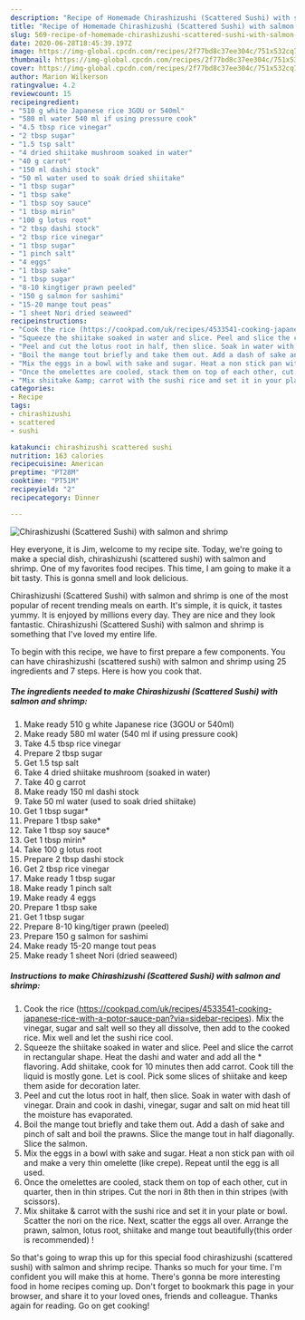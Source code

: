 ```yaml
---
description: "Recipe of Homemade Chirashizushi (Scattered Sushi) with salmon and shrimp"
title: "Recipe of Homemade Chirashizushi (Scattered Sushi) with salmon and shrimp"
slug: 569-recipe-of-homemade-chirashizushi-scattered-sushi-with-salmon-and-shrimp
date: 2020-06-28T18:45:39.197Z
image: https://img-global.cpcdn.com/recipes/2f77bd8c37ee304c/751x532cq70/chirashizushi-scattered-sushi-with-salmon-and-shrimp-recipe-main-photo.jpg
thumbnail: https://img-global.cpcdn.com/recipes/2f77bd8c37ee304c/751x532cq70/chirashizushi-scattered-sushi-with-salmon-and-shrimp-recipe-main-photo.jpg
cover: https://img-global.cpcdn.com/recipes/2f77bd8c37ee304c/751x532cq70/chirashizushi-scattered-sushi-with-salmon-and-shrimp-recipe-main-photo.jpg
author: Marion Wilkerson
ratingvalue: 4.2
reviewcount: 15
recipeingredient:
- "510 g white Japanese rice 3GOU or 540ml"
- "580 ml water 540 ml if using pressure cook"
- "4.5 tbsp rice vinegar"
- "2 tbsp sugar"
- "1.5 tsp salt"
- "4 dried shiitake mushroom soaked in water"
- "40 g carrot"
- "150 ml dashi stock"
- "50 ml water used to soak dried shiitake"
- "1 tbsp sugar"
- "1 tbsp sake"
- "1 tbsp soy sauce"
- "1 tbsp mirin"
- "100 g lotus root"
- "2 tbsp dashi stock"
- "2 tbsp rice vinegar"
- "1 tbsp sugar"
- "1 pinch salt"
- "4 eggs"
- "1 tbsp sake"
- "1 tbsp sugar"
- "8-10 kingtiger prawn peeled"
- "150 g salmon for sashimi"
- "15-20 mange tout peas"
- "1 sheet Nori dried seaweed"
recipeinstructions:
- "Cook the rice (https://cookpad.com/uk/recipes/4533541-cooking-japanese-rice-with-a-potor-sauce-pan?via=sidebar-recipes). Mix the vinegar, sugar and salt well so they all dissolve, then add to the cooked rice. Mix well and let the sushi rice cool."
- "Squeeze the shiitake soaked in water and slice. Peel and slice the carrot in rectangular shape. Heat the dashi and water and add all the * flavoring. Add shiitake, cook for 10 minutes then add carrot. Cook till the liquid is mostly gone. Let is cool. Pick some slices of shiitake and keep them aside for decoration later."
- "Peel and cut the lotus root in half, then slice. Soak in water with dash of vinegar. Drain and cook in dashi, vinegar, sugar and salt on mid heat till the moisture has evaporated."
- "Boil the mange tout briefly and take them out. Add a dash of sake and pinch of salt and boil the prawns. Slice the mange tout in half diagonally. Slice the salmon."
- "Mix the eggs in a bowl with sake and sugar. Heat a non stick pan with oil and make a very thin omelette (like crepe). Repeat until the egg is all used."
- "Once the omelettes are cooled, stack them on top of each other, cut in quarter, then in thin stripes. Cut the nori in 8th then in thin stripes (with scissors)."
- "Mix shiitake &amp; carrot with the sushi rice and set it in your plate or bowl. Scatter the nori on the rice. Next, scatter the eggs all over. Arrange the prawn, salmon, lotus root, shiitake and mange tout beautifully(this order is recommended) !"
categories:
- Recipe
tags:
- chirashizushi
- scattered
- sushi

katakunci: chirashizushi scattered sushi 
nutrition: 163 calories
recipecuisine: American
preptime: "PT28M"
cooktime: "PT51M"
recipeyield: "2"
recipecategory: Dinner

---
```



![Chirashizushi (Scattered Sushi) with salmon and shrimp](https://img-global.cpcdn.com/recipes/2f77bd8c37ee304c/751x532cq70/chirashizushi-scattered-sushi-with-salmon-and-shrimp-recipe-main-photo.jpg)

Hey everyone, it is Jim, welcome to my recipe site. Today, we're going to make a special dish, chirashizushi (scattered sushi) with salmon and shrimp. One of my favorites food recipes. This time, I am going to make it a bit tasty. This is gonna smell and look delicious.



Chirashizushi (Scattered Sushi) with salmon and shrimp is one of the most popular of recent trending meals on earth. It's simple, it is quick, it tastes yummy. It is enjoyed by millions every day. They are nice and they look fantastic. Chirashizushi (Scattered Sushi) with salmon and shrimp is something that I've loved my entire life.


To begin with this recipe, we have to first prepare a few components. You can have chirashizushi (scattered sushi) with salmon and shrimp using 25 ingredients and 7 steps. Here is how you cook that.

<!--inarticleads1-->

##### The ingredients needed to make Chirashizushi (Scattered Sushi) with salmon and shrimp:

1. Make ready 510 g white Japanese rice (3GOU or 540ml)
1. Make ready 580 ml water (540 ml if using pressure cook)
1. Take 4.5 tbsp rice vinegar
1. Prepare 2 tbsp sugar
1. Get 1.5 tsp salt
1. Take 4 dried shiitake mushroom (soaked in water)
1. Take 40 g carrot
1. Make ready 150 ml dashi stock
1. Take 50 ml water (used to soak dried shiitake)
1. Get 1 tbsp sugar*
1. Prepare 1 tbsp sake*
1. Take 1 tbsp soy sauce*
1. Get 1 tbsp mirin*
1. Take 100 g lotus root
1. Prepare 2 tbsp dashi stock
1. Get 2 tbsp rice vinegar
1. Make ready 1 tbsp sugar
1. Make ready 1 pinch salt
1. Make ready 4 eggs
1. Prepare 1 tbsp sake
1. Get 1 tbsp sugar
1. Prepare 8-10 king/tiger prawn (peeled)
1. Prepare 150 g salmon for sashimi
1. Make ready 15-20 mange tout peas
1. Make ready 1 sheet Nori (dried seaweed)




<!--inarticleads2-->

##### Instructions to make Chirashizushi (Scattered Sushi) with salmon and shrimp:

1. Cook the rice (https://cookpad.com/uk/recipes/4533541-cooking-japanese-rice-with-a-potor-sauce-pan?via=sidebar-recipes). Mix the vinegar, sugar and salt well so they all dissolve, then add to the cooked rice. Mix well and let the sushi rice cool.
1. Squeeze the shiitake soaked in water and slice. Peel and slice the carrot in rectangular shape. Heat the dashi and water and add all the * flavoring. Add shiitake, cook for 10 minutes then add carrot. Cook till the liquid is mostly gone. Let is cool. Pick some slices of shiitake and keep them aside for decoration later.
1. Peel and cut the lotus root in half, then slice. Soak in water with dash of vinegar. Drain and cook in dashi, vinegar, sugar and salt on mid heat till the moisture has evaporated.
1. Boil the mange tout briefly and take them out. Add a dash of sake and pinch of salt and boil the prawns. Slice the mange tout in half diagonally. Slice the salmon.
1. Mix the eggs in a bowl with sake and sugar. Heat a non stick pan with oil and make a very thin omelette (like crepe). Repeat until the egg is all used.
1. Once the omelettes are cooled, stack them on top of each other, cut in quarter, then in thin stripes. Cut the nori in 8th then in thin stripes (with scissors).
1. Mix shiitake &amp; carrot with the sushi rice and set it in your plate or bowl. Scatter the nori on the rice. Next, scatter the eggs all over. Arrange the prawn, salmon, lotus root, shiitake and mange tout beautifully(this order is recommended) !




So that's going to wrap this up for this special food chirashizushi (scattered sushi) with salmon and shrimp recipe. Thanks so much for your time. I'm confident you will make this at home. There's gonna be more interesting food in home recipes coming up. Don't forget to bookmark this page in your browser, and share it to your loved ones, friends and colleague. Thanks again for reading. Go on get cooking!
